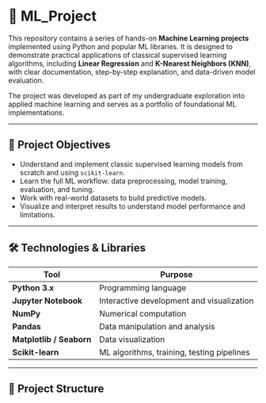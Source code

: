 # 🧠 ML_Project

This repository contains a series of hands-on **Machine Learning projects** implemented using Python and popular ML libraries. It is designed to demonstrate practical applications of classical supervised learning algorithms, including **Linear Regression** and **K-Nearest Neighbors (KNN)**, with clear documentation, step-by-step explanation, and data-driven model evaluation. 

The project was developed as part of my undergraduate exploration into applied machine learning and serves as a portfolio of foundational ML implementations.

---

## 🎯 Project Objectives

- Understand and implement classic supervised learning models from scratch and using `scikit-learn`.
- Learn the full ML workflow: data preprocessing, model training, evaluation, and tuning.
- Work with real-world datasets to build predictive models.
- Visualize and interpret results to understand model performance and limitations.

---

## 🛠️ Technologies & Libraries

| Tool            | Purpose                                  |
|------------------|---------------------------------------------|
| **Python 3.x**      | Programming language                        |
| **Jupyter Notebook** | Interactive development and visualization  |
| **NumPy**         | Numerical computation                       |
| **Pandas**        | Data manipulation and analysis              |
| **Matplotlib / Seaborn** | Data visualization                         |
| **Scikit-learn**  | ML algorithms, training, testing pipelines |

---

## 📁 Project Structure

